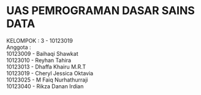 # UAS PEMROGRAMAN DASAR SAINS DATA
KELOMPOK : 3 - 10123019 <br>
Anggota :
    <br>10123009 - Baihaqi Shawkat
    <br>10123010 - Reyhan Tahira
    <br>10123013 - Dhaffa Khairu M.R.T
    <br>10123019 - Cheryl Jessica Oktavia
    <br>10123025 - M Faiq Nurhathurraji
    <br>10123040 - Rikza Danan Irdian